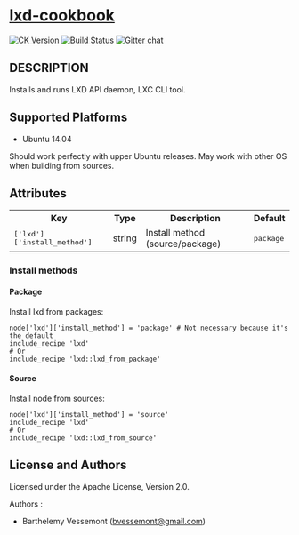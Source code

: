 # [lxd-cookbook](https://github.com/BarthV/lxd-cookbook)
[![CK Version](http://img.shields.io/cookbook/v/lxd.svg)](https://supermarket.getchef.com/cookbooks/lxd) [![Build Status](https://img.shields.io/travis/BarthV/lxd.svg)](https://travis-ci.org/BarthV/lxd-cookbook)
[![Gitter chat](https://badges.gitter.im/BarthV/lxd.png)](https://gitter.im/BarthV/lxd)

## DESCRIPTION

Installs and runs LXD API daemon, LXC CLI tool.

## Supported Platforms

* Ubuntu 14.04

Should work perfectly with upper Ubuntu releases.
May work with other OS when building from sources.

## Attributes

<table>
  <tr>
    <th>Key</th>
    <th>Type</th>
    <th>Description</th>
    <th>Default</th>
  </tr>
  <tr>
    <td><tt>['lxd']['install_method']</tt></td>
    <td>string</td>
    <td>Install method (source/package)</td>
    <td><tt>package</tt></td>
  </tr>
</table>

### Install methods

#### Package

Install lxd from packages:

```chef
node['lxd']['install_method'] = 'package' # Not necessary because it's the default
include_recipe 'lxd'
# Or
include_recipe 'lxd::lxd_from_package'
```

#### Source

Install node from sources:
```chef
node['lxd']['install_method'] = 'source'
include_recipe 'lxd'
# Or
include_recipe 'lxd::lxd_from_source'
```

## License and Authors

Licensed under the Apache License, Version 2.0.

Authors :
* Barthelemy Vessemont (<bvessemont@gmail.com>)
